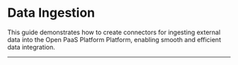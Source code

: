 # Data Ingestion

This guide demonstrates how to create connectors for ingesting external data into the Open PaaS Platform Platform, enabling smooth and efficient data integration.

---